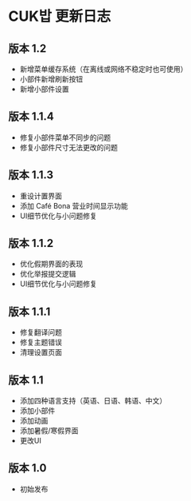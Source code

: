 # CUK밥 更新日志

## 版本 1.2
- 新增菜单缓存系统（在离线或网络不稳定时也可使用）
- 小部件新增刷新按钮
- 新增小部件设置

## 版本 1.1.4
- 修复小部件菜单不同步的问题
- 修复小部件尺寸无法更改的问题

## 版本 1.1.3
- 重设计置界面
- 添加 Café Bona 营业时间显示功能
- UI细节优化与小问题修复

## 版本 1.1.2
- 优化假期界面的表现
- 优化举报提交逻辑
- UI细节优化与小问题修复

## 版本 1.1.1
- 修复翻译问题  
- 修复主题错误  
- 清理设置页面

## 版本 1.1
- 添加四种语言支持（英语、日语、韩语、中文）
- 添加小部件
- 添加动画
- 添加暑假/寒假界面
- 更改UI

## 版本 1.0
- 初始发布
